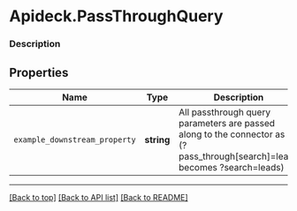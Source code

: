 # Apideck.PassThroughQuery

### Description

## Properties
Name | Type | Description | Notes
------------ | ------------- | ------------- | -------------
`example_downstream_property` | **string** | All passthrough query parameters are passed along to the connector as is (?pass_through[search]=leads becomes ?search=leads) | [optional] 





---

[[Back to top]](#) [[Back to API list]](../../../../README.md#documentation-for-api-endpoints) [[Back to README]](../../../../README.md)



